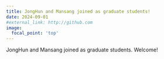 ```yaml
---
title: JongHun and Mansang joined as graduate students!
date: 2024-09-01
#external_link: http://github.com
image:
  focal_point: 'top'
---
```


JongHun and Mansang joined as graduate students. Welcome!

<!--more-->
